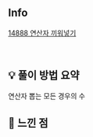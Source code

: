 ## Info

[14888 연산자 끼워넣기](https://www.acmicpc.net/problem/14888)

<br>

## 💡 풀이 방법 요약

연산자 뽑는 모든 경우의 수

## 🙂 느낀 점
